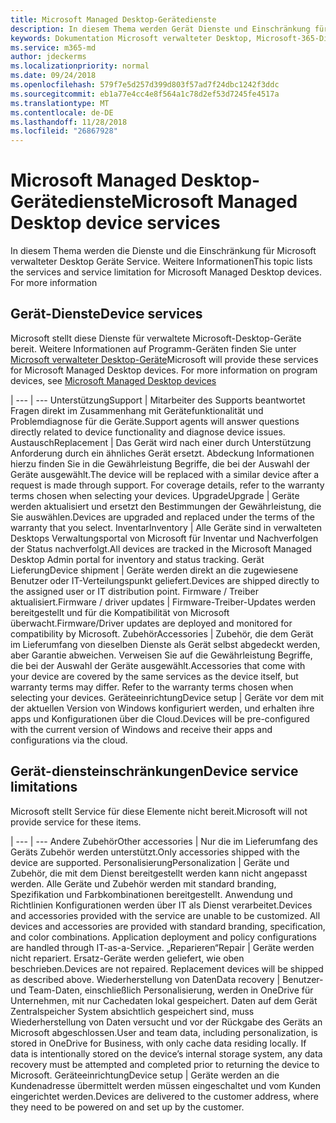 ```yaml
---
title: Microsoft Managed Desktop-Gerätedienste
description: In diesem Thema werden Gerät Dienste und Einschränkung für Microsoft verwalteter Desktop.
keywords: Dokumentation Microsoft verwalteter Desktop, Microsoft-365-Dienst
ms.service: m365-md
author: jdeckerms
ms.localizationpriority: normal
ms.date: 09/24/2018
ms.openlocfilehash: 579f7e5d257d399d803f57ad7f24dbc1242f3ddc
ms.sourcegitcommit: eb1a77e4cc4e8f564a1c78d2ef53d7245fe4517a
ms.translationtype: MT
ms.contentlocale: de-DE
ms.lasthandoff: 11/28/2018
ms.locfileid: "26867928"
---
```

# <a name="microsoft-managed-desktop-device-services"></a><span data-ttu-id="90101-104">Microsoft Managed Desktop-Gerätedienste</span><span class="sxs-lookup"><span data-stu-id="90101-104">Microsoft Managed Desktop device services</span></span>

<span data-ttu-id="90101-p101">In diesem Thema werden die Dienste und die Einschränkung für Microsoft verwalteter Desktop Geräte Service. Weitere Informationen</span><span class="sxs-lookup"><span data-stu-id="90101-p101">This topic lists the services and service limitation for Microsoft Managed Desktop devices. For more information</span></span> 

## <a name="device-services"></a><span data-ttu-id="90101-107">Gerät-Dienste</span><span class="sxs-lookup"><span data-stu-id="90101-107">Device services</span></span>

<span data-ttu-id="90101-p102">Microsoft stellt diese Dienste für verwaltete Microsoft-Desktop-Geräte bereit. Weitere Informationen auf Programm-Geräten finden Sie unter [Microsoft verwalteter Desktop-Geräte](device-list.md)</span><span class="sxs-lookup"><span data-stu-id="90101-p102">Microsoft will provide these services for Microsoft Managed Desktop devices. For more information on program devices, see [Microsoft Managed Desktop devices](device-list.md)</span></span>

 | 
 --- | ---
<span data-ttu-id="90101-110">Unterstützung</span><span class="sxs-lookup"><span data-stu-id="90101-110">Support</span></span> | <span data-ttu-id="90101-111">Mitarbeiter des Supports beantwortet Fragen direkt im Zusammenhang mit Gerätefunktionalität und Problemdiagnose für die Geräte.</span><span class="sxs-lookup"><span data-stu-id="90101-111">Support agents will answer questions directly related to device functionality and diagnose device issues.</span></span>
<span data-ttu-id="90101-112">Austausch</span><span class="sxs-lookup"><span data-stu-id="90101-112">Replacement</span></span> | <span data-ttu-id="90101-p103">Das Gerät wird nach einer durch Unterstützung Anforderung durch ein ähnliches Gerät ersetzt. Abdeckung Informationen hierzu finden Sie in die Gewährleistung Begriffe, die bei der Auswahl der Geräte ausgewählt.</span><span class="sxs-lookup"><span data-stu-id="90101-p103">The device will be replaced with a similar device after a request is made through support. For coverage details, refer to the warranty terms chosen when selecting your devices.</span></span>
<span data-ttu-id="90101-115">Upgrade</span><span class="sxs-lookup"><span data-stu-id="90101-115">Upgrade</span></span> | <span data-ttu-id="90101-116">Geräte werden aktualisiert und ersetzt den Bestimmungen der Gewährleistung, die Sie auswählen.</span><span class="sxs-lookup"><span data-stu-id="90101-116">Devices are upgraded and replaced under the terms of the warranty that you select.</span></span>
<span data-ttu-id="90101-117">Inventar</span><span class="sxs-lookup"><span data-stu-id="90101-117">Inventory</span></span> | <span data-ttu-id="90101-118">Alle Geräte sind in verwalteten Desktops Verwaltungsportal von Microsoft für Inventar und Nachverfolgen der Status nachverfolgt.</span><span class="sxs-lookup"><span data-stu-id="90101-118">All devices are tracked in the Microsoft Managed Desktop Admin portal for inventory and status tracking.</span></span>
<span data-ttu-id="90101-119">Gerät Lieferung</span><span class="sxs-lookup"><span data-stu-id="90101-119">Device shipment</span></span> |   <span data-ttu-id="90101-120">Geräte werden direkt an die zugewiesene Benutzer oder IT-Verteilungspunkt geliefert.</span><span class="sxs-lookup"><span data-stu-id="90101-120">Devices are shipped directly to the assigned user or IT distribution point.</span></span>
<span data-ttu-id="90101-121">Firmware / Treiber aktualisiert.</span><span class="sxs-lookup"><span data-stu-id="90101-121">Firmware / driver updates</span></span> | <span data-ttu-id="90101-122">Firmware-Treiber-Updates werden bereitgestellt und für die Kompatibilität von Microsoft überwacht.</span><span class="sxs-lookup"><span data-stu-id="90101-122">Firmware/Driver updates are deployed and monitored for compatibility by Microsoft.</span></span> 
<span data-ttu-id="90101-123">Zubehör</span><span class="sxs-lookup"><span data-stu-id="90101-123">Accessories</span></span> | <span data-ttu-id="90101-p104">Zubehör, die dem Gerät im Lieferumfang von dieselben Dienste als Gerät selbst abgedeckt werden, aber Garantie abweichen. Verweisen Sie auf die Gewährleistung Begriffe, die bei der Auswahl der Geräte ausgewählt.</span><span class="sxs-lookup"><span data-stu-id="90101-p104">Accessories that come with your device are covered by the same services as the device itself, but warranty terms may differ. Refer to the warranty terms chosen when selecting your devices.</span></span> 
<span data-ttu-id="90101-126">Geräteeinrichtung</span><span class="sxs-lookup"><span data-stu-id="90101-126">Device setup</span></span>    | <span data-ttu-id="90101-127">Geräte vor dem mit der aktuellen Version von Windows konfiguriert werden, und erhalten ihre apps und Konfigurationen über die Cloud.</span><span class="sxs-lookup"><span data-stu-id="90101-127">Devices will be pre-configured with the current version of Windows and receive their apps and configurations via the cloud.</span></span> 

## <a name="device-service-limitations"></a><span data-ttu-id="90101-128">Gerät-diensteinschränkungen</span><span class="sxs-lookup"><span data-stu-id="90101-128">Device service limitations</span></span>

<span data-ttu-id="90101-129">Microsoft stellt Service für diese Elemente nicht bereit.</span><span class="sxs-lookup"><span data-stu-id="90101-129">Microsoft will not provide service for these items.</span></span>

 | 
 --- | ---
<span data-ttu-id="90101-130">Andere Zubehör</span><span class="sxs-lookup"><span data-stu-id="90101-130">Other accessories</span></span> | <span data-ttu-id="90101-131">Nur die im Lieferumfang des Geräts Zubehör werden unterstützt.</span><span class="sxs-lookup"><span data-stu-id="90101-131">Only accessories shipped with the device are supported.</span></span>
<span data-ttu-id="90101-132">Personalisierung</span><span class="sxs-lookup"><span data-stu-id="90101-132">Personalization</span></span> | <span data-ttu-id="90101-p105">Geräte und Zubehör, die mit dem Dienst bereitgestellt werden kann nicht angepasst werden. Alle Geräte und Zubehör werden mit standard branding, Spezifikation und Farbkombinationen bereitgestellt. Anwendung und Richtlinien Konfigurationen werden über IT als Dienst verarbeitet.</span><span class="sxs-lookup"><span data-stu-id="90101-p105">Devices and accessories provided with the service are unable to be customized. All devices and accessories are provided with standard branding, specification, and color combinations. Application deployment and policy configurations are handled through IT-as-a-Service.</span></span>
<span data-ttu-id="90101-136">„Reparieren“</span><span class="sxs-lookup"><span data-stu-id="90101-136">Repair</span></span> | <span data-ttu-id="90101-p106">Geräte werden nicht repariert. Ersatz-Geräte werden geliefert, wie oben beschrieben.</span><span class="sxs-lookup"><span data-stu-id="90101-p106">Devices are not repaired. Replacement devices will be shipped as described above.</span></span>
<span data-ttu-id="90101-139">Wiederherstellung von Daten</span><span class="sxs-lookup"><span data-stu-id="90101-139">Data recovery</span></span> | <span data-ttu-id="90101-p107">Benutzer- und Team-Daten, einschließlich Personalisierung, werden in OneDrive für Unternehmen, mit nur Cachedaten lokal gespeichert. Daten auf dem Gerät Zentralspeicher System absichtlich gespeichert sind, muss Wiederherstellung von Daten versucht und vor der Rückgabe des Geräts an Microsoft abgeschlossen.</span><span class="sxs-lookup"><span data-stu-id="90101-p107">User and team data, including personalization, is stored in OneDrive for Business, with only cache data residing locally. If data is intentionally stored on the device’s internal storage system, any data recovery must be attempted and completed prior to returning the device to Microsoft.</span></span>
<span data-ttu-id="90101-142">Geräteeinrichtung</span><span class="sxs-lookup"><span data-stu-id="90101-142">Device setup</span></span> | <span data-ttu-id="90101-143">Geräte werden an die Kundenadresse übermittelt werden müssen eingeschaltet und vom Kunden eingerichtet werden.</span><span class="sxs-lookup"><span data-stu-id="90101-143">Devices are delivered to the customer address, where they need to be powered on and set up by the customer.</span></span>
